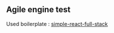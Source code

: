 ## Agile engine test

Used boilerplate : [simple-react-full-stack](https://github.com/crsandeep/simple-react-full-stack)
